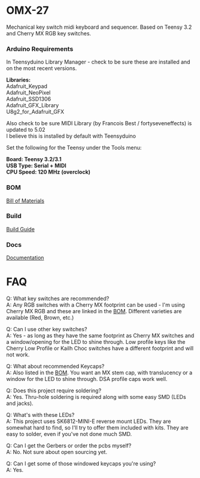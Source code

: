 # OMX-27

Mechanical key switch midi keyboard and sequencer. Based on Teensy 3.2 and Cherry MX RGB key switches.

### Arduino Requirements

In Teensyduino Library Manager - check to be sure these are installed and on the most recent versions.  

__Libraries:__  
Adafruit_Keypad  
Adafruit_NeoPixel  
Adafruit_SSD1306  
Adafruit_GFX_Library  
U8g2_for_Adafruit_GFX

Also check to be sure MIDI Library (by Francois Best / fortyseveneffects) is updated to 5.02  
I believe this is installed by default with Teensyduino 

Set the following for the Teensy under the Tools menu:  

__Board:  Teensy 3.2/3.1__  
__USB Type: Serial + MIDI__  
__CPU Speed: 120 MHz (overclock)__
  

### BOM

[Bill of Materials](<BOM.md>)

### Build

[Build Guide](<Build.md>)

### Docs

[Documentation](<Docs.md>)


# FAQ

Q: What key switches are recommended?  
A: Any RGB switches with a Cherry MX footprint can be used - I'm using Cherry MX RGB and these are linked in the [BOM](<BOM.md>). Different varieties are available (Red, Brown, etc.)  

Q: Can I use other key switches?  
A: Yes - as long as they have the same footprint as Cherry MX switches and a window/opening for the LED to shine through. Low profile keys like the Cherry Low Profile or Kailh Choc switches have a different footprint and will not work.  

Q: What about recommended Keycaps?  
A: Also listed in the [BOM](<BOM.md>). You want an MX stem cap, with translucency or a window for the LED to shine through. DSA profile caps work well.  

Q: Does this project require soldering?  
A: Yes. Thru-hole soldering is required along with some easy SMD (LEDs and jacks).  

Q: What's with these LEDs?  
A: This project uses SK6812-MINI-E reverse mount LEDs. They are somewhat hard to find, so I'll try to offer them included with kits. They are easy to solder, even if you've not done much SMD.  

Q: Can I get the Gerbers or order the pcbs myself?  
A: No. Not sure about open sourcing yet.  

Q: Can I get some of those windowed keycaps you're using?  
A: Yes. 
